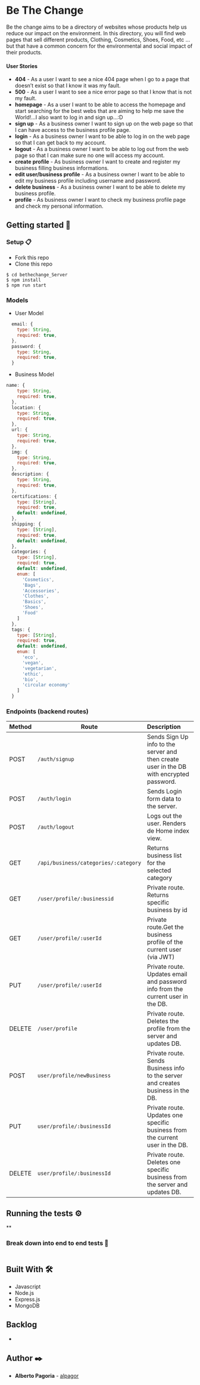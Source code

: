 # Be The Change

Be the change aims to be a directory of websites whose products help us reduce our impact on the environment.
In this directory, you will find web pages that sell different products, Clothing, Cosmetics, Shoes, Food, etc ... but that have a common concern for the environmental and social impact of their products.

#### User Stories

- **404** - As a user I want to see a nice 404 page when I go to a page that doesn’t exist so that I know it was my fault.
- **500** - As a user I want to see a nice error page so that I know that is not my fault.
- **homepage** - As a user I want to be able to access the homepage and start searching for the best webs that are aiming to help me save the World!...I also want to log in and sign up...:D
- **sign up** - As a business owner I want to sign up on the web page so that I can have access to the business profile page.
- **login** - As a business owner I want to be able to log in on the web page so that I can get back to my account.
- **logout** - As a business owner I want to be able to log out from the web page so that I can make sure no one will access my account.
- **create profile** - As business owner I want to create and register my business filling business informations.
- **edit user/business profile** - As a business owner I want to be able to edit my business profile including username and password.
- **delete business** - As a business owner I want to be able to delete my business profile.
- **profile** - As business owner I want to check my business profile page and check my personal information.

## Getting started 🚀

### Setup 📋

- Fork this repo
- Clone this repo

```
$ cd bethechange_Server
$ npm install
$ npm run start
```

### Models

- User Model

```javascript
  email: {
    type: String,
    required: true,
  },
  password: {
    type: String,
    required: true,
  }
```

- Business Model

```javascript
name: {
    type: String,
    required: true,
  },
  location: {
    type: String,
    required: true,
  },
  url: {
    type: String,
    required: true,
  },
  img: {
    type: String,
    required: true,
  },
  description: {
    type: String,
    required: true,
  },
  certifications: {
    type: [String],
    required: true,
    default: undefined,
  },
  shipping: {
    type: [String],
    required: true,
    default: undefined,
  },
  categories: {
    type: [String],
    required: true,
    default: undefined,
    enum: [
      'Cosmetics',
      'Bags',
      'Accessories',
      'Clothes',
      'Basics',
      'Shoes',
      'Food'
    ]
  },
  tags: {
    type: [String],
    required: true,
    default: undefined,
    enum: [
      'eco',
      'vegan',
      'vegetarian',
      'ethic',
      'bio',
      'circular economy'
    ]
  }
```

### Endpoints (backend routes)

| Method | Route                                | Description                                                  |
| ------ | ------------------------------------ | :----------------------------------------------------------- |
| POST   | `/auth/signup`                       | Sends Sign Up info to the server and then create user in the DB with encrypted password. |
| POST   | `/auth/login`                        | Sends Login form data to the server.                         |
| POST   | `/auth/logout`                       | Logs out the user. Renders de Home index view.               |
| GET    | `/api/business/categories/:category` | Returns business list for the selected category              |
| GET    | `/user/profile/:businessid`          | Private route. Returns specific business by id               |
| GET    | `/user/profile/:userId`              | Private route.Get the business profile of the current user (via JWT) |
| PUT    | `/user/profile/:userId`              | Private route. Updates email and password info from the current user in the DB. |
| DELETE | `/user/profile`                      | Private route. Deletes the profile from the server and updates DB. |
| POST   | `user/profile/newBusiness`           | Private route. Sends Business info to the server and creates business in the DB. |
| PUT    | `user/profile/:businessId`           | Private route. Updates one specific business from the current user in the DB. |
| DELETE | `user/profile/:businessId`           | Private route. Deletes one specific business from the server and updates DB. |

## Running the tests ⚙️

\*\*

### Break down into end to end tests 🔩

```

```

## Built With 🛠️

- Javascript
- Node.js
- Express.js
- MongoDB

## Backlog

-

## Author ✒️

- **Alberto Pagoria** - [alpagor](https://github.com/alpagor)
